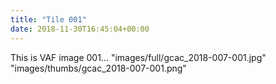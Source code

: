 ```yaml
---
title: "Tile 001"
date: 2018-11-30T16:45:04+00:00
---
```


This is VAF image 001...
"images/full/gcac_2018-007-001.jpg"
"images/thumbs/gcac_2018-007-001.png"
